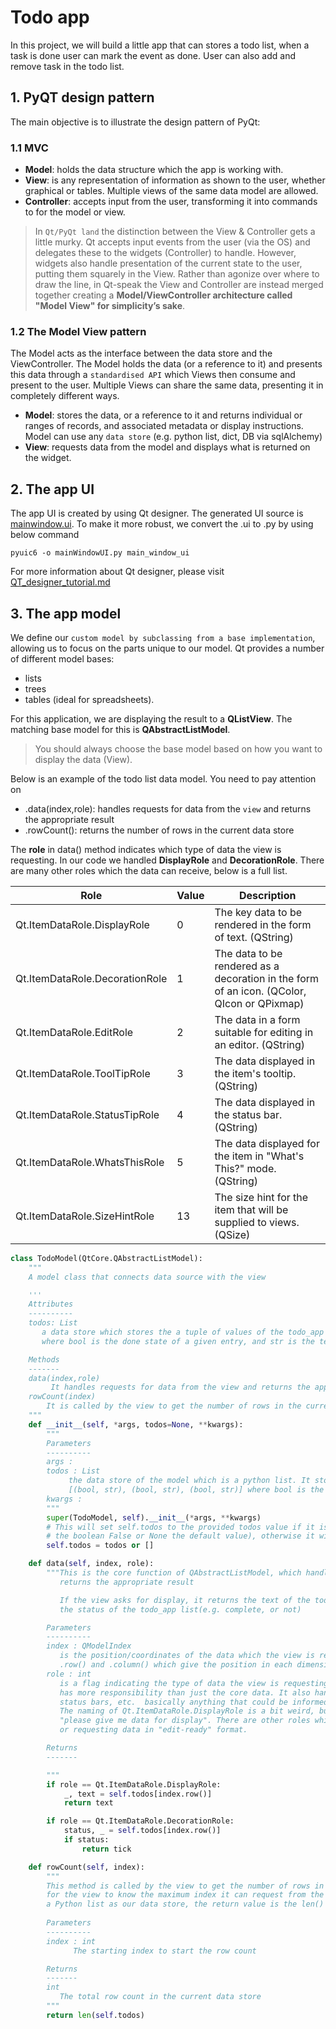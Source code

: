 # Todo app

In this project, we will build a little app that can stores a todo list, when a task is done
user can mark the event as done. User can also add and remove task in the todo list.


## 1. PyQT design pattern

The main objective is to illustrate the design pattern of PyQt:

### 1.1 MVC
- **Model**: holds the data structure which the app is working with.
- **View**: is any representation of information as shown to the user, whether graphical or tables. 
            Multiple views of the same data model are allowed.
- **Controller**: accepts input from the user, transforming it into commands to for the model or view.

> In `Qt/PyQt land` the distinction between the View & Controller gets a little murky. Qt accepts input events from 
the user (via the OS) and delegates these to the widgets (Controller) to handle. However, widgets also handle 
presentation of the current state to the user, putting them squarely in the View. Rather than agonize over where to 
draw the line, in Qt-speak the View and Controller are instead merged together creating a **Model/ViewController 
architecture  called "Model View" for simplicity’s sake**.


### 1.2 The Model View pattern

The Model acts as the interface between the data store and the ViewController. The Model holds the data 
(or a reference to it) and presents this data through a `standardised API` which Views then consume and present 
to the user. Multiple Views can share the same data, presenting it in completely different ways.


- **Model**: stores the data, or a reference to it and returns individual or ranges of records, and associated 
             metadata or display instructions. Model can use any `data store` (e.g. python list, dict, DB via sqlAlchemy)
- **View**: requests data from the model and displays what is returned on the widget.

## 2. The app UI

The app UI is created by using Qt designer. The generated UI source is [mainwindow.ui](./mainwindow.ui). To make it more
robust, we convert the .ui to .py by using below command

```shell
pyuic6 -o mainWindowUI.py main_window_ui
```

For more information about Qt designer, please visit [QT_designer_tutorial.md](../../QT_designer_tutorial.md)

## 3. The app model

We define our `custom model by subclassing from a base implementation`, allowing us to focus on the parts unique to 
our model. Qt provides a number of different model bases:
- lists
- trees
- tables (ideal for spreadsheets).

For this application, we are displaying the result to a **QListView**. The matching base model for this is 
**QAbstractListModel**. 

> You should always choose the base model based on how you want to display the data (View).

Below is an example of the todo list data model. You need to pay attention on 
- .data(index,role): handles requests for data from the `view` and returns the appropriate result
- .rowCount(): returns the number of rows in the current data store

The **role** in data() method indicates which type of data the view is requesting. In our code we handled **DisplayRole**
and **DecorationRole**. There are many other roles which the data can receive, below is a full list.

| Role                           | 	Value | 	Description                                                                               |
|--------------------------------|--------|--------------------------------------------------------------------------------------------|
| Qt.ItemDataRole.DisplayRole    | 	0	    | The key data to be rendered in the form of text. (QString)                                 |
| Qt.ItemDataRole.DecorationRole | 	1	    | The data to be rendered as a decoration in the form of an icon. (QColor, QIcon or QPixmap) |
| Qt.ItemDataRole.EditRole       | 	2	    | The data in a form suitable for editing in an editor. (QString)                            |
| Qt.ItemDataRole.ToolTipRole    | 	3	    | The data displayed in the item's tooltip. (QString)                                        |
| Qt.ItemDataRole.StatusTipRole  | 	4	    | The data displayed in the status bar. (QString)                                            |
| Qt.ItemDataRole.WhatsThisRole  | 	5	    | The data displayed for the item in "What's This?" mode. (QString)                          |
| Qt.ItemDataRole.SizeHintRole   | 	13	   | The size hint for the item that will be supplied to views. (QSize)                         |



```python
class TodoModel(QtCore.QAbstractListModel):
    """
    A model class that connects data source with the view

    '''
    Attributes
    ----------
    todos: List
       a data store which stores the a tuple of values of the todo_app list in the format [(bool, str), (bool, str), (bool, str)]
       where bool is the done state of a given entry, and str is the text of the todo_app.

    Methods
    -------
    data(index,role)
         It handles requests for data from the view and returns the appropriate result.
    rowCount(index)
        It is called by the view to get the number of rows in the current data
    """
    def __init__(self, *args, todos=None, **kwargs):
        """
        Parameters
        ----------
        args :
        todos : List
             the data store of the model which is a python list. It stores a tuple of values in the format 
             [(bool, str), (bool, str), (bool, str)] where bool is the done state of the task
        kwargs :
        """
        super(TodoModel, self).__init__(*args, **kwargs)
        # This will set self.todos to the provided todos value if it is truthy (i.e. anything other than an empty list, 
        # the boolean False or None the default value), otherwise it will be set to the empty list [].
        self.todos = todos or []

    def data(self, index, role):
        """This is the core function of QAbstractListModel, which handles requests for data from the view and
           returns the appropriate result

           If the view asks for display, it returns the text of the todo_app list. If it asks for decoration, it returns
           the status of the todo_app list(e.g. complete, or not)

        Parameters
        ----------
        index : QModelIndex
           is the position/coordinates of the data which the view is requesting, accessible by two methods
           .row() and .column() which give the position in each dimension.
        role : int
           is a flag indicating the type of data the view is requesting. This is because the .data() method actually
           has more responsibility than just the core data. It also handles requests for style information, tooltips,
           status bars, etc.  basically anything that could be informed by the data itself.
           The naming of Qt.ItemDataRole.DisplayRole is a bit weird, but this indicates that the view is asking us
           "please give me data for display". There are other roles which the data can receive for styling requests
           or requesting data in "edit-ready" format.

        Returns
        -------

        """
        if role == Qt.ItemDataRole.DisplayRole:
            _, text = self.todos[index.row()]
            return text

        if role == Qt.ItemDataRole.DecorationRole:
            status, _ = self.todos[index.row()]
            if status:
                return tick

    def rowCount(self, index):
        """
        This method is called by the view to get the number of rows in the current data. This is required 
        for the view to know the maximum index it can request from the data store (row count-1). Since we're using 
        a Python list as our data store, the return value is the len() of the list.
        
        Parameters
        ----------
        index : int
              The starting index to start the row count

        Returns
        -------
        int
           The total row count in the current data store
        """
        return len(self.todos)
```
## 






